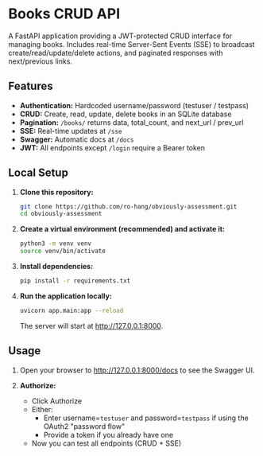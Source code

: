 # Books CRUD API

A FastAPI application providing a JWT-protected CRUD interface for managing books. Includes real-time Server-Sent Events (SSE) to broadcast create/read/update/delete actions, and paginated responses with next/previous links.

## Features

- **Authentication:** Hardcoded username/password (testuser / testpass)
- **CRUD:** Create, read, update, delete books in an SQLite database
- **Pagination:** `/books/` returns data, total_count, and next_url / prev_url
- **SSE:** Real-time updates at `/sse`
- **Swagger:** Automatic docs at `/docs`
- **JWT:** All endpoints except `/login` require a Bearer token

## Local Setup

1. **Clone this repository:**
   ```bash
   git clone https://github.com/ro-hang/obviously-assessment.git
   cd obviously-assessment
   ```

2. **Create a virtual environment (recommended) and activate it:**
   ```bash
   python3 -m venv venv
   source venv/bin/activate
   ```

3. **Install dependencies:**
   ```bash
   pip install -r requirements.txt
   ```

4. **Run the application locally:**
   ```bash
   uvicorn app.main:app --reload
   ```

   The server will start at http://127.0.0.1:8000.

## Usage

1. Open your browser to http://127.0.0.1:8000/docs to see the Swagger UI.

2. **Authorize:**
   - Click Authorize
   - Either:
     - Enter username=`testuser` and password=`testpass` if using the OAuth2 "password flow"
     - Provide a token if you already have one
   - Now you can test all endpoints (CRUD + SSE)